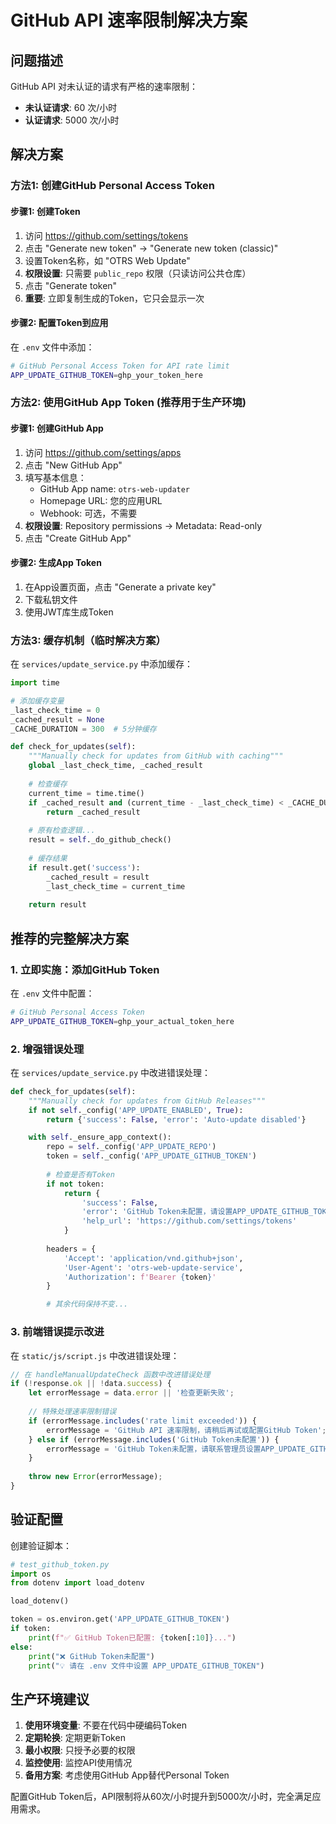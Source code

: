 # GitHub API 速率限制解决方案

## 问题描述
GitHub API 对未认证的请求有严格的速率限制：
- **未认证请求**: 60 次/小时
- **认证请求**: 5000 次/小时

## 解决方案

### 方法1: 创建GitHub Personal Access Token

#### 步骤1: 创建Token
1. 访问 https://github.com/settings/tokens
2. 点击 "Generate new token" → "Generate new token (classic)"
3. 设置Token名称，如 "OTRS Web Update"
4. **权限设置**: 只需要 `public_repo` 权限（只读访问公共仓库）
5. 点击 "Generate token"
6. **重要**: 立即复制生成的Token，它只会显示一次

#### 步骤2: 配置Token到应用
在 `.env` 文件中添加：

```bash
# GitHub Personal Access Token for API rate limit
APP_UPDATE_GITHUB_TOKEN=ghp_your_token_here
```

### 方法2: 使用GitHub App Token (推荐用于生产环境)

#### 步骤1: 创建GitHub App
1. 访问 https://github.com/settings/apps
2. 点击 "New GitHub App"
3. 填写基本信息：
   - GitHub App name: `otrs-web-updater`
   - Homepage URL: 您的应用URL
   - Webhook: 可选，不需要
4. **权限设置**: Repository permissions → Metadata: Read-only
5. 点击 "Create GitHub App"

#### 步骤2: 生成App Token
1. 在App设置页面，点击 "Generate a private key"
2. 下载私钥文件
3. 使用JWT库生成Token

### 方法3: 缓存机制（临时解决方案）

在 `services/update_service.py` 中添加缓存：

```python
import time

# 添加缓存变量
_last_check_time = 0
_cached_result = None
_CACHE_DURATION = 300  # 5分钟缓存

def check_for_updates(self):
    """Manually check for updates from GitHub with caching"""
    global _last_check_time, _cached_result
    
    # 检查缓存
    current_time = time.time()
    if _cached_result and (current_time - _last_check_time) < _CACHE_DURATION:
        return _cached_result
    
    # 原有检查逻辑...
    result = self._do_github_check()
    
    # 缓存结果
    if result.get('success'):
        _cached_result = result
        _last_check_time = current_time
    
    return result
```

## 推荐的完整解决方案

### 1. 立即实施：添加GitHub Token
在 `.env` 文件中配置：

```bash
# GitHub Personal Access Token
APP_UPDATE_GITHUB_TOKEN=ghp_your_actual_token_here
```

### 2. 增强错误处理
在 `services/update_service.py` 中改进错误处理：

```python
def check_for_updates(self):
    """Manually check for updates from GitHub Releases"""
    if not self._config('APP_UPDATE_ENABLED', True):
        return {'success': False, 'error': 'Auto-update disabled'}

    with self._ensure_app_context():
        repo = self._config('APP_UPDATE_REPO')
        token = self._config('APP_UPDATE_GITHUB_TOKEN')
        
        # 检查是否有Token
        if not token:
            return {
                'success': False, 
                'error': 'GitHub Token未配置，请设置APP_UPDATE_GITHUB_TOKEN环境变量',
                'help_url': 'https://github.com/settings/tokens'
            }
        
        headers = {
            'Accept': 'application/vnd.github+json',
            'User-Agent': 'otrs-web-update-service',
            'Authorization': f'Bearer {token}'
        }

        # 其余代码保持不变...
```

### 3. 前端错误提示改进
在 `static/js/script.js` 中改进错误处理：

```javascript
// 在 handleManualUpdateCheck 函数中改进错误处理
if (!response.ok || !data.success) {
    let errorMessage = data.error || '检查更新失败';
    
    // 特殊处理速率限制错误
    if (errorMessage.includes('rate limit exceeded')) {
        errorMessage = 'GitHub API 速率限制，请稍后再试或配置GitHub Token';
    } else if (errorMessage.includes('GitHub Token未配置')) {
        errorMessage = 'GitHub Token未配置，请联系管理员设置APP_UPDATE_GITHUB_TOKEN';
    }
    
    throw new Error(errorMessage);
}
```

## 验证配置

创建验证脚本：

```python
# test_github_token.py
import os
from dotenv import load_dotenv

load_dotenv()

token = os.environ.get('APP_UPDATE_GITHUB_TOKEN')
if token:
    print(f"✅ GitHub Token已配置: {token[:10]}...")
else:
    print("❌ GitHub Token未配置")
    print("💡 请在 .env 文件中设置 APP_UPDATE_GITHUB_TOKEN")
```

## 生产环境建议

1. **使用环境变量**: 不要在代码中硬编码Token
2. **定期轮换**: 定期更新Token
3. **最小权限**: 只授予必要的权限
4. **监控使用**: 监控API使用情况
5. **备用方案**: 考虑使用GitHub App替代Personal Token

配置GitHub Token后，API限制将从60次/小时提升到5000次/小时，完全满足应用需求。

